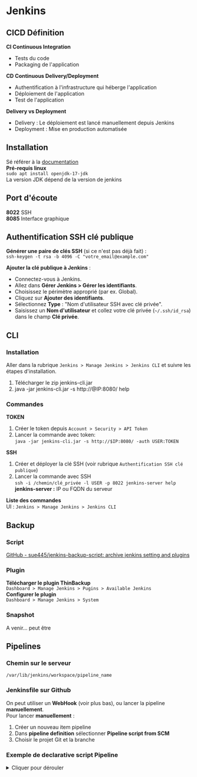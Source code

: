 # Jenkins
## CICD Définition

**CI Continuous Integration**   
- Tests du code   
- Packaging de l'application  

**CD Continuous Delivery/Deployment**  
- Authentification à l'infrastructure qui héberge l'application   
- Déploiement de l'application  
- Test de l'application  

**Delivery vs Deployment**  
- Delivery : Le déploiement est lancé manuellement depuis Jenkins  
- Deployment : Mise en production automatisée    

## Installation
Sé référer à la [documentation](https://www.jenkins.io/doc/book/installing)   
**Pré-requis linux**   
`sudo apt install openjdk-17-jdk`  
La version JDK dépend de la version de jenkins  
## Port d'écoute  
**8022** SSH  
**8085** Interface graphique

## Authentification SSH clé publique  
**Générer une paire de clés SSH** (si ce n'est pas déjà fait) :  
`ssh-keygen -t rsa -b 4096 -C "votre_email@example.com"`  

**Ajouter la clé publique à Jenkins** :   
- Connectez-vous à Jenkins.  
- Allez dans **Gérer Jenkins > Gérer les identifiants**.  
- Choisissez le périmètre approprié (par ex. Global).  
- Cliquez sur **Ajouter des identifiants**.  
- Sélectionnez **Type** : "Nom d'utilisateur SSH avec clé privée".  
- Saisissez un **Nom d'utilisateur** et collez votre clé privée (`~/.ssh/id_rsa`) dans le champ **Clé   privée**.  
## CLI  
### Installation  
Aller dans la rubrique `Jenkins > Manage Jenkins > Jenkins CLI` et suivre les étapes d'installation.  
1. Télécharger le zip jenkins-cli.jar  
2. java -jar jenkins-cli.jar -s http://@IP:8080/ help  
### Commandes
**TOKEN**  
1. Créer le token depuis `Account > Security > API Token`   
2. Lancer la commande avec token:  
`java -jar jenkins-cli.jar -s http://$IP:8080/ -auth USER:TOKEN`  

**SSH**  
1. Créer et déployer la clé SSH (voir rubrique `Authentification SSH clé publique`)  
2. Lancer la commande avec SSH  
   `ssh -i /chemin/clé_privée -l USER -p 8022 jenkins-server help`  
   **jenkins-server :** IP ou FQDN du serveur  
   
**Liste des commandes**  
 UI : `Jenkins > Manage Jenkins > Jenkins CLI`  

## Backup  
### Script
[GitHub - sue445/jenkins-backup-script: archive jenkins setting and plugins](https://github.com/sue445/jenkins-backup-script)  
### Plugin
**Télécharger le plugin ThinBackup**  
`Dashboard > Manage Jenkins > Pugins > Available Jenkins`  
**Configurer le plugin**  
`Dashboard > Manage Jenkins > System`  
### Snapshot   
A venir… peut être   

## Pipelines  
### Chemin sur le serveur  
`/var/lib/jenkins/workspace/pipeline_name`  
### Jenkinsfile sur Github
On peut utiliser un **WebHook** (voir plus bas), ou lancer la pipeline **manuellement**.  
Pour lancer **manuellement** :  
1. Créer un nouveau item pipeline  
2. Dans **pipeline definition** sélectionner **Pipeline script from SCM**  
3. Choisir le projet Git et la branche  

### Exemple de declarative script Pipeline  
<details> 
<summary>Cliquer pour dérouler</summary> 
```
pipeline {  
  agent { docker { image 'python:3.8' } }  
  stages {  
    stage('build') {  
      steps {  
			sh 'python -m venv .venv'  
			sh '''  
				. .venv/bin/activate  
				pip install -r requirements.txt  
			 
			'''  
        
      }  
    }  
    stage('test') {  
      steps {  
			sh '''  
				. .venv/bin/activate  
				pytest --junit-xml test-reports/results.xml application_test.py  
				  
			'''  
         
      }  
      post {  
        always {  
          junit 'test-reports/*.xml'  
        }  
      }      
    }  
  }  
}   
```
</details>  

### Github/Jenkins Webhook  

#### Polling vs Webhook  
**Polling** configure une cron pour vérifier les changements au niveau du projet Github. Aucune configuration n'est nécessaire au niveau de Github.  
**Webhook** : Permet de déclencher le pipeline en réponse à un changement du code Github (commit etc)  
> Il est obligatoire de renseigner le [script from SCM](#jenkinsfile-sur-Github) pour utiliser webhook et/ou Polling
#### Polling configuration  
1. Créer un nouvel item **pipeline**  
2. Dans général sélectionner **GitHub project** et renseigner le lien du projet  
3. Dans **Build triggers** sélectionner **Poll SCM**  
4. Choisir la fréquence *(ex: * * * * )*  
#### Webhook configuration  
**1/ Configurer GitHub (Webhook)** :  
- Allez dans votre dépôt GitHub.  
- Accédez à **Settings > Webhooks**.  
- Cliquez sur **Add webhook**.  
- Entrez l'URL de votre Jenkins suivi de `/github-webhook/` (ex. `http://your-jenkins-url/github-webhook/`).  
    - Si Jenkins est local, utilisez un service comme **ngrok** pour exposer votre Jenkins à Internet. 
- Cochez **Just the push event** pour que le webhook se déclenche sur chaque `push`.  
- Cliquez sur **Add webhook**.  

**2/ Configurer Jenkins (GitHub Plugin)** :  

- **Installer les plugins nécessaires** : Allez dans **"Gérer Jenkins" > "Gérer les plugins"** et installez les plugins **GitHub Plugin** et **GitHub Branch Source Plugin**.  
- Dans votre job Jenkins, sous **Source Code Management**, configurez votre dépôt GitHub (URL et authentification si nécessaire).  
- Sous **Build Triggers**, activez **"GitHub hook trigger for GITScm polling"** pour que Jenkins réagisse aux événements du webhook GitHub.  

### Affichage Pipelines  
1. Aller dans `Dashboard` et cliquer sur `+ new view`  
2. Choisir `Build pipeline view`  
3. Dans `Pipeline Flow` choisr `Based on upstream/downstream relationship`  
4. Sélectionner le job initial de la pipeline dans `Select initial job` et sauvegarder   

### Pipeline scriptée vs Pipeline déclarative  
<details>
<summary>Pipeline scriptée</summary>
```
node {
	stage ("checkout"){
		git branch : "main" , url: "https://github.com/ElRamo/SpringPetClinic"	
	}
	stage ("built"){
		withMaven(maven: "M3"){
			sh "mvn compile"
		}
	 }
}
``` 
</details>
<details>
<summary>Pipeline déclarative</summary>
```
pipeline{  

  agent any  
  tools {maven "M3"}  
  stages{  
    
    stage("checkout"){  
      steps{     
        git branch: "main" , url: "https://github.com/ElRamo/SpringPetClinic"  
      }  
    }  
  
    stage("test"){  
        steps{  
          sh "mvn test"  
        }     
    }    
  }  
}  
```
</details>  
> Les deux types de pipelines, **scriptée** et **déclarative**, peuvent être utilisés dans un **Jenkinsfile** dans GitHub (voir la rubrique **Github hook**).  
## Architectures  
- **Standalone (Monolithique)** : Une seule instance Jenkins gère tout, idéal pour des projets simples.  
- **Distributed (Controller/Agent)** : Un controller orchestre des agents pour exécuter les tâches, adapté à la montée en charge.  
- **High Availability (HA)** : Plusieurs controllers configurés pour garantir une résilience en cas de panne.  
- **Containerized Jenkins** : Jenkins et les builds sont isolés dans des conteneurs pour une meilleure reproductibilité.  
- **Cloud-Native Jenkins** : Déployé sur le cloud avec des agents éphémères pour une scalabilité automatique.  
- **Pipeline-as-a-Service (Jenkinsfile-Driven)** : Les pipelines sont définis dans des fichiers versionnés, offrant flexibilité et contrôle.  
- **Event-Driven Jenkins** : Jenkins réagit à des événements externes comme des commits ou des notifications cloud.  
## Types d'items  
### Freestyle projet  (exemple : Maven)
1. Aller dans `Manager Jenkins > Global tool configuration > Maven`  
2. Configurer l'installation Maven (nom et version)  
3. Créer un nouvel item de type `freestyle project`  
4. Définir le lien du projet github dans `source code management`  
5. Dans `Build Steps` choisir `Invoke top-level Maven Targets > Maven version créée plutôt` Goals `compile` ou `Test`   
6. Pour le Goal `Test` définir `Build Triggers > Build after other projects are built` et définir le projet de compile  
### Pipeline  
Définir le `script` du pipeline directement ou spécifier un `GitHub Project` contenant un fichier `Jenkinsfile` (voir la rubrique pipeline plus haut)
## Référence cours
[Coursera : Jenkins for Beginners](https://www.coursera.org/learn/jenkins-for-beginners)  
https://www.coursera.org/learn/cicd-using-jenkins


